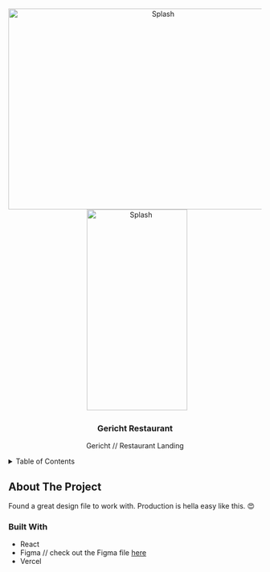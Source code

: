 <a name="readme-top"></a>
<!-- PROJECT LOGO -->
<br />
<div align="center">
    <img src="images/gpt-3splash.png" alt="Splash" width="600" height="400">
    &nbsp;
    <img src="images/gpt-3splashmobile.png" alt="Splash" width="200" height="400">
</div>
<div align="center">
<h3 align="center">Gericht Restaurant</h3>
  <p align="center">
    Gericht // Restaurant Landing
    <br />
  </p>
</div>



<!-- TABLE OF CONTENTS -->
<details>
  <summary>Table of Contents</summary>
  <ol>
    <li>
      <a href="#about-the-project">About The Project</a>
      <ul>
        <li><a href="#built-with">Built With</a></li>
      </ul>
    </li>
  </ol>
</details>



<!-- ABOUT THE PROJECT -->
## About The Project
Found a great design file to work with. Production is hella easy like this. 😍

### Built With
* React
* Figma // check out the Figma file <a href="https://www.figma.com/file/0o6OcrTR29K53PMnEfD55K/restaurantGericht?node-id=0%3A1&t=cR0kTshxjbnjoME1-1">here</a> 
* Vercel
